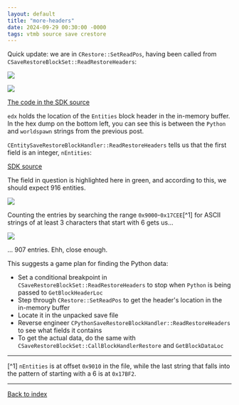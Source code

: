 ```yaml
---
layout: default
title: "more-headers"
date: 2024-09-29 00:30:00 -0000
tags: vtmb source save crestore
---
```


Quick update: we are in `CRestore::SetReadPos`, having been called from `CSaveRestoreBlockSet::ReadRestoreHeaders`:

![](/breaking-videogames/assets/crestore_setreadpos.jpg)


![](/breaking-videogames/assets/csaverestoreblockset_readrestoreheaders.jpg)

[The code in the SDK source](https://github.com/ValveSoftware/source-sdk-2013/blob/0d8dceea4310fde5706b3ce1c70609d72a38efdf/mp/src/game/shared/saverestore.cpp#L3195)

`edx` holds the location of the `Entities` block header in the in-memory buffer. In the hex dump on the bottom left, you can see this is between the `Python` and `worldspawn` strings from the previous post.

`CEntitySaveRestoreBlockHandler::ReadRestoreHeaders` tells us that the first field is an integer, `nEntities`:

[SDK source](https://github.com/ValveSoftware/source-sdk-2013/blob/0d8dceea4310fde5706b3ce1c70609d72a38efdf/mp/src/game/shared/saverestore.cpp#L2533)

The field in question is highlighted here in green, and according to this, we should expect 916 entities.

![](/breaking-videogames/assets/nentities.jpg)

Counting the entries by searching the range `0x9000`-`0x17CEE`[^1] for ASCII strings of at least 3 characters that start with 6 gets us...

![](/breaking-videogames/assets/stringsearch.jpg)

... 907 entries. Ehh, close enough.

This suggests a game plan for finding the Python data:

- Set a conditional breakpoint in `CSaveRestoreBlockSet::ReadRestoreHeaders` to stop when `Python` is being passed to `GetBlockHeaderLoc`
- Step through `CRestore::SetReadPos` to get the header's location in the in-memory buffer
- Locate it in the unpacked save file
- Reverse engineer `CPythonSaveRestoreBlockHandler::ReadRestoreHeaders` to see what fields it contains
- To get the actual data, do the same with `CSaveRestoreBlockSet::CallBlockHandlerRestore` and `GetBlockDataLoc`

----

[^1] `nEntities` is at offset `0x9010` in the file, while the last string that falls into the pattern of starting with a 6 is at `0x17BF2`. 

----

[Back to index](/breaking-videogames/)